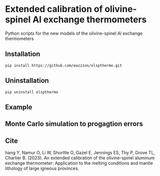 # Extended calibration of olivine-spinel Al exchange thermometers

Python scripts for the new models of the olivine-spinel Al exchange thermometers

## Installation
``pip install https://github.com/eazzzon/olspthermo.git``

## Uninstallation
``pip uninstall olspthermo``

## Example

## Monte Carlo simulation to progagtion errors



## Cite
hang Y, Namur O, Li W, Shorttle O, Gazel E, Jennings ES, Thy P, Grove TL, Charlier B. (2023). An extended calibration of the olivine-spinel aluminum exchange thermometer: Application to the melting conditions and mantle lithology of large igneous provinces. 